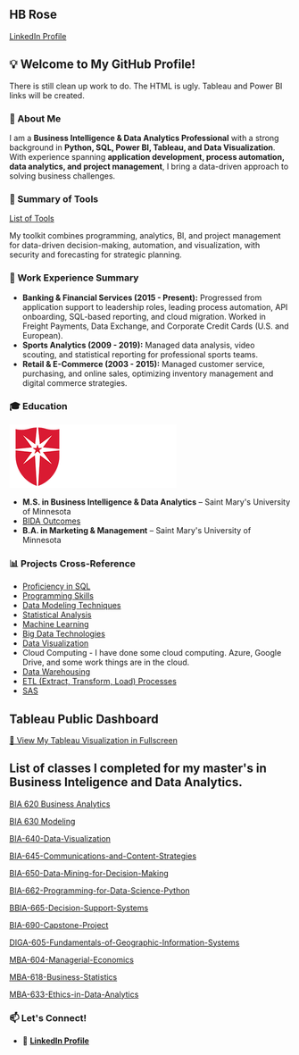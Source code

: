 ## HB Rose
[LinkedIn Profile](https://www.linkedin.com/in/hjalmaar-rose-ms-23a20851)

## 💡 Welcome to My GitHub Profile!
There is still clean up work to do. The HTML is ugly. Tableau and Power BI links will be created. 

### 👋 About Me

I am a **Business Intelligence & Data Analytics Professional** with a strong background in **Python, SQL, Power BI, Tableau, and Data Visualization**. With experience spanning **application development, process automation, data analytics, and project management**, I bring a data-driven approach to solving business challenges.

### 🔧 Summary of Tools
[List of Tools](https://github.com/HBRose-BIDA/Summary-of-Tools)

My toolkit combines programming, analytics, BI, and project management for data-driven decision-making, automation, and visualization, with security and forecasting for strategic planning.

### 🚀 Work Experience Summary

- **Banking & Financial Services (2015 - Present):** Progressed from application support to leadership roles, leading process automation, API onboarding, SQL-based reporting, and cloud migration. Worked in Freight Payments, Data Exchange, and Corporate Credit Cards (U.S. and European).
- **Sports Analytics (2009 - 2019):** Managed data analysis, video scouting, and statistical reporting for professional sports teams.
- **Retail & E-Commerce (2003 - 2015):** Managed customer service, purchasing, and online sales, optimizing inventory management and digital commerce strategies.

### 🎓 Education

![SMU Logo](https://raw.githubusercontent.com/HBRose-BIDA/Python/main/SMU-Logo_StackedHorizontalofM_FC_03_REV-WHT300.png)
- **M.S. in Business Intelligence & Data Analytics** – Saint Mary's University of Minnesota
-   [BIDA Outcomes](https://hbrose-bida.github.io/Python/MS_BIDA.html)
- **B.A. in Marketing & Management** – Saint Mary's University of Minnesota

### 📊 Projects Cross-Reference

- [Proficiency in SQL](https://hbrose-bida.github.io/Python/SQL.html)
- [Programming Skills](https://hbrose-bida.github.io/Python/Programming.html)
- [Data Modeling Techniques](https://hbrose-bida.github.io/Python/Data_Modeling.html)
- [Statistical Analysis](https://hbrose-bida.github.io/Python/Statistical_Analysis.html)
- [Machine Learning](https://hbrose-bida.github.io/Python/Machine_Learning.html)
- [Big Data Technologies](https://hbrose-bida.github.io/Python/Big_Data.html)
- [Data Visualization](https://hbrose-bida.github.io/Python/Visualization.html)
- Cloud Computing - I have done some cloud computing. Azure, Google Drive, and some work things are in the cloud.
- [Data Warehousing](https://hbrose-bida.github.io/Python/Data_Warehousing.html)
- [ETL (Extract, Transform, Load) Processes](https://hbrose-bida.github.io/Python/ETL.html)
- [SAS](https://hbrose-bida.github.io/Python/SAS.html)




## Tableau Public Dashboard

[🔗 View My Tableau Visualization in Fullscreen](https://public.tableau.com/views/Concessions11-13/Story1?:embed=y&:showVizHome=no)


## List of classes I completed for my master's in Business Inteligence and Data Analytics.

[BIA 620 Business Analytics](https://hbrose-bida.github.io/Classes/BIA_620.html)

[BIA 630 Modeling](https://hbrose-bida.github.io/BIA-630-Modeling/BIA_630.html)

[BIA-640-Data-Visualization](https://hbrose-bida.github.io/BIA-640-Data-Visualization/BIA-640.html)

[BIA-645-Communications-and-Content-Strategies](https://hbrose-bida.github.io/BIA-645-Communications-and-Content-Strategies/BIA-645.html)

[BIA-650-Data-Mining-for-Decision-Making](https://hbrose-bida.github.io/BIA-650-Data-Mining-for-Decision-Making/BIA-650.html)

[BIA-662-Programming-for-Data-Science-Python](https://hbrose-bida.github.io/BIA-662-Programming-for-Data-Science-Python/BIA-662.html)

[BBIA-665-Decision-Support-Systems](https://hbrose-bida.github.io/BIA-665-Decision-Support-Systems/BIA-665.html)

[BIA-690-Capstone-Project](https://hbrose-bida.github.io/BIA-690-Capstone-Project/BIA-690.html)

[DIGA-605-Fundamentals-of-Geographic-Information-Systems](https://hbrose-bida.github.io/DIGA-605-Fundamentals-of-Geographic-Information-Systems/DIGA-605.html)

[MBA-604-Managerial-Economics](https://hbrose-bida.github.io/MBA-604-Managerial-Economics/MBA-604.html)

[MBA-618-Business-Statistics](https://hbrose-bida.github.io/MBA-618-Business-Statistics/MBA-618.html)

[MBA-633-Ethics-in-Data-Analytics](https://hbrose-bida.github.io/MBA-633-Ethics-in-Data-Analytics/MBA-633.html)



### 📫 Let's Connect!

- 💼 **[LinkedIn Profile](https://www.linkedin.com/in/hjalmaar-rose-ms-23a20851)**

